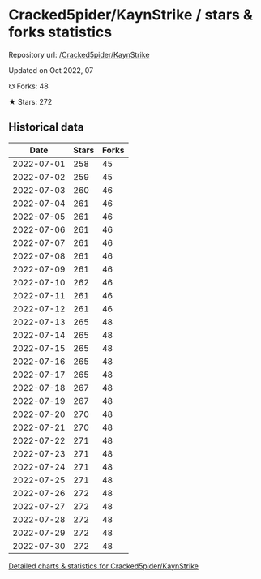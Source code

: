 # Cracked5pider/KaynStrike / stars & forks statistics

Repository url: [/Cracked5pider/KaynStrike](https://github.com/Cracked5pider/KaynStrike)

Updated on Oct 2022, 07

☋ Forks: 48

★ Stars: 272

## Historical data
| Date | Stars | Forks |
|------|-------|-------|
| 2022-07-01 | 258 | 45 | 
| 2022-07-02 | 259 | 45 | 
| 2022-07-03 | 260 | 46 | 
| 2022-07-04 | 261 | 46 | 
| 2022-07-05 | 261 | 46 | 
| 2022-07-06 | 261 | 46 | 
| 2022-07-07 | 261 | 46 | 
| 2022-07-08 | 261 | 46 | 
| 2022-07-09 | 261 | 46 | 
| 2022-07-10 | 262 | 46 | 
| 2022-07-11 | 261 | 46 | 
| 2022-07-12 | 261 | 46 | 
| 2022-07-13 | 265 | 48 | 
| 2022-07-14 | 265 | 48 | 
| 2022-07-15 | 265 | 48 | 
| 2022-07-16 | 265 | 48 | 
| 2022-07-17 | 265 | 48 | 
| 2022-07-18 | 267 | 48 | 
| 2022-07-19 | 267 | 48 | 
| 2022-07-20 | 270 | 48 | 
| 2022-07-21 | 270 | 48 | 
| 2022-07-22 | 271 | 48 | 
| 2022-07-23 | 271 | 48 | 
| 2022-07-24 | 271 | 48 | 
| 2022-07-25 | 271 | 48 | 
| 2022-07-26 | 272 | 48 | 
| 2022-07-27 | 272 | 48 | 
| 2022-07-28 | 272 | 48 | 
| 2022-07-29 | 272 | 48 | 
| 2022-07-30 | 272 | 48 | 


[Detailed charts & statistics for Cracked5pider/KaynStrike](https://reviewgithub.com/rep/Cracked5pider/KaynStrike)
